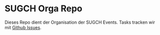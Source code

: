 # SUGCH Orga Repo
Dieses Repo dient der Organisation der SUGCH Events. Tasks tracken wir mit [Github Issues](/SUGCH/sugch/issues).

